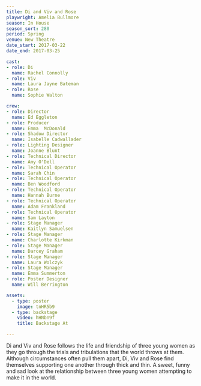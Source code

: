 ```yaml
---
title: Di and Viv and Rose
playwright: Amelia Bullmore
season: In House
season_sort: 280
period: Spring
venue: New Theatre
date_start: 2017-03-22
date_end: 2017-03-25

cast:
- role: Di
  name: Rachel Connolly
- role: Viv
  name: Laura Jayne Bateman
- role: Rose
  name: Sophie Walton

crew:
- role: Director
  name: Ed Eggleton
- role: Producer
  name: Emma  McDonald
- role: Shadow Director
  name: Isabelle Cadwallader
- role: Lighting Designer
  name: Joanne Blunt
- role: Technical Director
  name: Amy O'Dell
- role: Technical Operator
  name: Sarah Chin
- role: Technical Operator
  name: Ben Woodford
- role: Technical Operator
  name: Hannah Burne
- role: Technical Operator
  name: Adam Frankland
- role: Technical Operator
  name: Sam Layton
- role: Stage Manager
  name: Kaitlyn Samuelsen
- role: Stage Manager
  name: Charlotte Kirkman
- role: Stage Manager
  name: Darcey Graham
- role: Stage Manager
  name: Laura Wolczyk
- role: Stage Manager
  name: Emma Summerton
- role: Poster Designer
  name: Will Berrington

assets:
  - type: poster
    image: tnHR5b9
  - type: backstage
    video: hHNbn9f
    title: Backstage At

---
```


Di and Viv and Rose follows the life and friendship of three young women as they go through the trials and tribulations that the world throws at them. Although circumstances often pull them apart, Di, Viv and Rose find themselves supporting one another through thick and thin. A sweet, funny and sad look at the relationship between three young women attempting to make it in the world.

